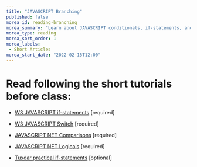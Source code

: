 ```yaml
---
title: "JAVASCRIPT Branching"
published: false
morea_id: reading-branching
morea_summary: "Learn about JAVASCRIPT conditionals, if-statements, and switch."
morea_type: reading
morea_sort_order: 1
morea_labels:
 - Short Articles
morea_start_date: "2022-02-15T12:00"
---
```


# Read following the short tutorials before class:

 - [W3 JAVASCRIPT if-statements](http://www.w3schools.com/php/php_if_else.asp) [required]
 - [W3 JAVASCRIPT Switch](http://www.w3schools.com/php/php_switch.asp) [required]
 - [JAVASCRIPT NET Comparisons](http://php.net/manual/en/language.operators.comparison.php) [required]
 - [JAVASCRIPT NET Logicals](http://php.net/manual/en/language.operators.logical.php) [required]
 
 - [Tuxdar practical if-statements](http://www.tuxradar.com/practicalphp/2/6/8) [optional]